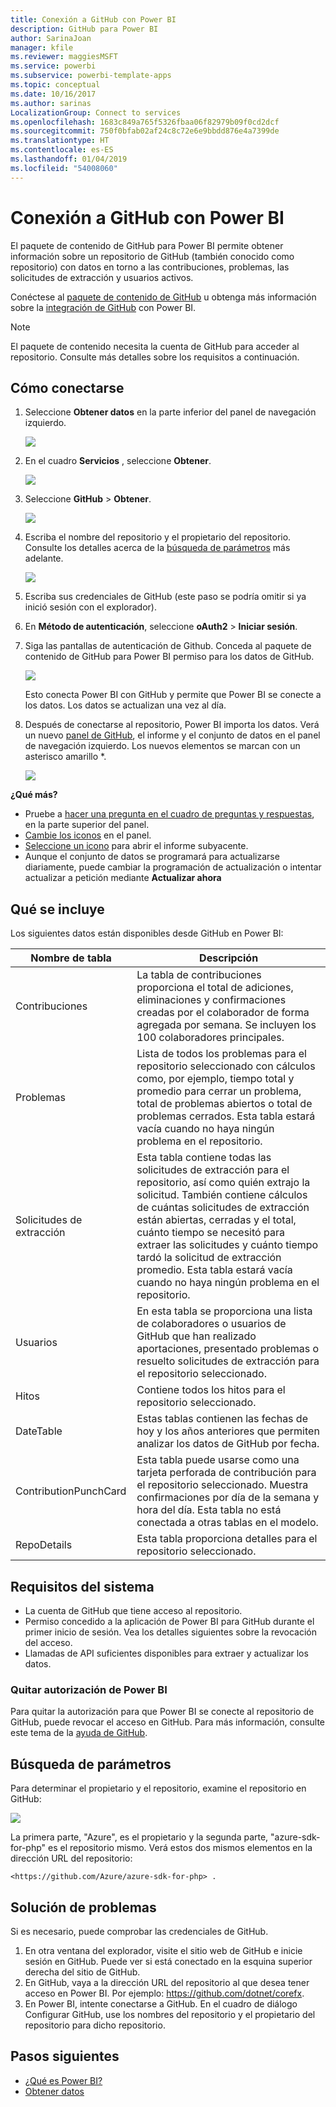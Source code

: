 ```yaml
---
title: Conexión a GitHub con Power BI
description: GitHub para Power BI
author: SarinaJoan
manager: kfile
ms.reviewer: maggiesMSFT
ms.service: powerbi
ms.subservice: powerbi-template-apps
ms.topic: conceptual
ms.date: 10/16/2017
ms.author: sarinas
LocalizationGroup: Connect to services
ms.openlocfilehash: 1683c849a765f5326fbaa06f82979b09f0cd2dcf
ms.sourcegitcommit: 750f0bfab02af24c8c72e6e9bbdd876e4a7399de
ms.translationtype: HT
ms.contentlocale: es-ES
ms.lasthandoff: 01/04/2019
ms.locfileid: "54008060"
---
```

# <a name="connect-to-github-with-power-bi"></a>Conexión a GitHub con Power BI
El paquete de contenido de GitHub para Power BI permite obtener información sobre un repositorio de GitHub (también conocido como repositorio) con datos en torno a las contribuciones, problemas, las solicitudes de extracción y usuarios activos.

Conéctese al [paquete de contenido de GitHub](https://app.powerbi.com/getdata/services/github) u obtenga más información sobre la [integración de GitHub](https://powerbi.microsoft.com/integrations/github) con Power BI.

>[!NOTE]
>El paquete de contenido necesita la cuenta de GitHub para acceder al repositorio. Consulte más detalles sobre los requisitos a continuación.

## <a name="how-to-connect"></a>Cómo conectarse
1. Seleccione **Obtener datos** en la parte inferior del panel de navegación izquierdo.
   
   ![](media/service-connect-to-github/pbi_getdata.png) 
2. En el cuadro **Servicios** , seleccione **Obtener**.
   
   ![](media/service-connect-to-github/pbi_get_services.png) 
3. Seleccione **GitHub** \> **Obtener**.
   
   ![](media/service-connect-to-github/github.png)
4. Escriba el nombre del repositorio y el propietario del repositorio. Consulte los detalles acerca de la [búsqueda de parámetros](#FindingParams) más adelante.
   
   ![](media/service-connect-to-github/pbi_github1.png)
5. Escriba sus credenciales de GitHub (este paso se podría omitir si ya inició sesión con el explorador). 
6. En **Método de autenticación**, seleccione **oAuth2** \> **Iniciar sesión**. 
7. Siga las pantallas de autenticación de Github. Conceda al paquete de contenido de GitHub para Power BI permiso para los datos de GitHub.
   
   ![](media/service-connect-to-github/github_authorize.png)
   
   Esto conecta Power BI con GitHub y permite que Power BI se conecte a los datos.  Los datos se actualizan una vez al día.
8. Después de conectarse al repositorio, Power BI importa los datos. Verá un nuevo [panel de GitHub](https://powerbi.microsoft.com/integrations/github), el informe y el conjunto de datos en el panel de navegación izquierdo. Los nuevos elementos se marcan con un asterisco amarillo \*.
   
   ![](media/service-connect-to-github/pbi_githubdash.png)

**¿Qué más?**

* Pruebe a [hacer una pregunta en el cuadro de preguntas y respuestas](consumer/end-user-q-and-a.md), en la parte superior del panel.
* [Cambie los iconos](service-dashboard-edit-tile.md) en el panel.
* [Seleccione un icono](consumer/end-user-tiles.md) para abrir el informe subyacente.
* Aunque el conjunto de datos se programará para actualizarse diariamente, puede cambiar la programación de actualización o intentar actualizar a petición mediante **Actualizar ahora**

## <a name="whats-included"></a>Qué se incluye
Los siguientes datos están disponibles desde GitHub en Power BI:     

| Nombre de tabla | Descripción |
| --- | --- |
| Contribuciones |La tabla de contribuciones proporciona el total de adiciones, eliminaciones y confirmaciones creadas por el colaborador de forma agregada por semana. Se incluyen los 100 colaboradores principales. |
| Problemas |Lista de todos los problemas para el repositorio seleccionado con cálculos como, por ejemplo, tiempo total y promedio para cerrar un problema, total de problemas abiertos o total de problemas cerrados. Esta tabla estará vacía cuando no haya ningún problema en el repositorio. |
| Solicitudes de extracción |Esta tabla contiene todas las solicitudes de extracción para el repositorio, así como quién extrajo la solicitud. También contiene cálculos de cuántas solicitudes de extracción están abiertas, cerradas y el total, cuánto tiempo se necesitó para extraer las solicitudes y cuánto tiempo tardó la solicitud de extracción promedio. Esta tabla estará vacía cuando no haya ningún problema en el repositorio. |
| Usuarios |En esta tabla se proporciona una lista de colaboradores o usuarios de GitHub que han realizado aportaciones, presentado problemas o resuelto solicitudes de extracción para el repositorio seleccionado. |
| Hitos |Contiene todos los hitos para el repositorio seleccionado. |
| DateTable |Estas tablas contienen las fechas de hoy y los años anteriores que permiten analizar los datos de GitHub por fecha. |
| ContributionPunchCard |Esta tabla puede usarse como una tarjeta perforada de contribución para el repositorio seleccionado. Muestra confirmaciones por día de la semana y hora del día. Esta tabla no está conectada a otras tablas en el modelo. |
| RepoDetails |Esta tabla proporciona detalles para el repositorio seleccionado. |

## <a name="system-requirements"></a>Requisitos del sistema
* La cuenta de GitHub que tiene acceso al repositorio.  
* Permiso concedido a la aplicación de Power BI para GitHub durante el primer inicio de sesión. Vea los detalles siguientes sobre la revocación del acceso.  
* Llamadas de API suficientes disponibles para extraer y actualizar los datos.  

### <a name="de-authorize-power-bi"></a>Quitar autorización de Power BI
Para quitar la autorización para que Power BI se conecte al repositorio de GitHub, puede revocar el acceso en GitHub. Para más información, consulte este tema de la [ayuda de GitHub](https://help.github.com/articles/keeping-your-ssh-keys-and-application-access-tokens-safe/#reviewing-your-authorized-applications-oauth).

<a name="FindingParams"></a>

## <a name="finding-parameters"></a>Búsqueda de parámetros
Para determinar el propietario y el repositorio, examine el repositorio en GitHub:

![](media/service-connect-to-github/github_ownerrepo.png)

La primera parte, "Azure", es el propietario y la segunda parte, "azure-sdk-for-php" es el repositorio mismo.  Verá estos dos mismos elementos en la dirección URL del repositorio:

    <https://github.com/Azure/azure-sdk-for-php> .

## <a name="troubleshooting"></a>Solución de problemas
Si es necesario, puede comprobar las credenciales de GitHub.  

1. En otra ventana del explorador, visite el sitio web de GitHub e inicie sesión en GitHub. Puede ver si está conectado en la esquina superior derecha del sitio de GitHub.    
2. En GitHub, vaya a la dirección URL del repositorio al que desea tener acceso en Power BI. Por ejemplo: https://github.com/dotnet/corefx.  
3. En Power BI, intente conectarse a GitHub. En el cuadro de diálogo Configurar GitHub, use los nombres del repositorio y el propietario del repositorio para dicho repositorio.  

## <a name="next-steps"></a>Pasos siguientes
* [¿Qué es Power BI?](power-bi-overview.md)
* [Obtener datos](service-get-data.md)
